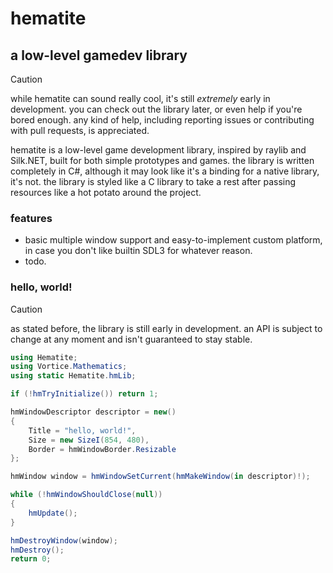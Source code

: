 # hematite

## a low-level gamedev library

> [!CAUTION]
> while hematite can sound really cool, it's still *extremely* early in development. you can check
> out the library later, or even help if you're bored enough. any kind of help, including reporting
> issues or contributing with pull requests, is appreciated.

hematite is a low-level game development library, inspired by raylib and Silk.NET, built for both simple prototypes
and games. the library is written completely in C#, although it may look like it's
a binding for a native library, it's not. the library is styled like a C library to take a rest
after passing resources like a hot potato around the project.

### features

- basic multiple window support and easy-to-implement custom platform, in case you don't like builtin SDL3 for whatever
  reason.
- todo.

### hello, world!

> [!CAUTION]
> as stated before, the library is still early in development. an API is subject to change at any moment
> and isn't guaranteed to stay stable.

```csharp
using Hematite;
using Vortice.Mathematics;
using static Hematite.hmLib;

if (!hmTryInitialize()) return 1;

hmWindowDescriptor descriptor = new()
{
    Title = "hello, world!",
    Size = new SizeI(854, 480),
    Border = hmWindowBorder.Resizable
};

hmWindow window = hmWindowSetCurrent(hmMakeWindow(in descriptor)!);

while (!hmWindowShouldClose(null))
{
    hmUpdate();
}

hmDestroyWindow(window);
hmDestroy();
return 0;
```